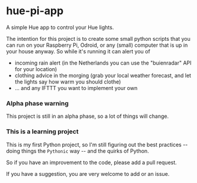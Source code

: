 # hue-pi-app
A simple Hue app to control your Hue lights.

The intention for this project is to create some small python scripts that you can run on your Raspberry Pi, Odroid, or any (small) computer that is up in your house anyway. So while it's running it can alert you of 
* incoming rain alert (in the Netherlands you can use the "buienradar" API for your location)
* clothing advice in the morging (grab your local weather forecast, and let the lights say how warm you should clothe)
* ... and any IFTTT you want to implement your own

### Alpha phase warning
This project is still in an alpha phase, so a lot of things will change. 

### This is a learning project
This is my first Python project, so I'm still figuring out the best practices -- doing things the ```Pythonic``` way -- and the quirks of Python. 

So if you have an improvement to the code, please add a pull request. 

If you have a suggestion, you are very welcome to add or an issue.
